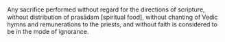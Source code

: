 Any sacriﬁce performed without regard for the directions of scripture, without distribution of prasādam [spiritual food], without chanting of Vedic hymns and remunerations to the priests, and without faith is considered to be in the mode of ignorance.
